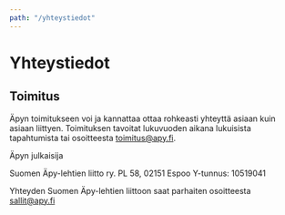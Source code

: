 ```yaml
---
path: "/yhteystiedot"
---
```


# Yhteystiedot

## Toimitus

Äpyn toimitukseen voi ja kannattaa ottaa rohkeasti yhteyttä asiaan kuin asiaan liittyen. Toimituksen tavoitat lukuvuoden aikana lukuisista tapahtumista tai osoitteesta toimitus@apy.fi.

Äpyn julkaisija

Suomen Äpy-lehtien liitto ry.
PL 58, 02151 Espoo
Y-tunnus: 10519041

Yhteyden Suomen Äpy-lehtien liittoon saat parhaiten osoitteesta sallit@apy.fi
